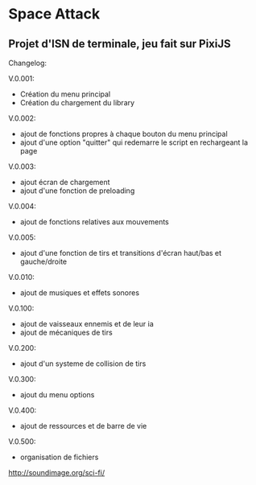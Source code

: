 # Space Attack

## Projet d'ISN de terminale, jeu fait sur PixiJS

Changelog:

V.0.001:

- Création du menu principal
- Création du chargement du library

V.0.002:

- ajout de fonctions propres à chaque bouton du menu principal
- ajout d'une option "quitter" qui redemarre le script en rechargeant la page

V.0.003:

- ajout écran de chargement
- ajout d'une fonction de preloading

V.0.004:

- ajout de fonctions relatives aux mouvements

V.0.005:
- ajout d'une fonction de tirs et transitions d'écran haut/bas et gauche/droite

V.0.010:
- ajout de musiques et effets sonores

V.0.100: 
- ajout de vaisseaux ennemis et de leur ia
- ajout de mécaniques de tirs 

V.0.200:
- ajout d'un systeme de collision de tirs

V.0.300:
- ajout du menu options

V.0.400:
- ajout de ressources et de barre de vie

V.0.500:
- organisation de fichiers

http://soundimage.org/sci-fi/
